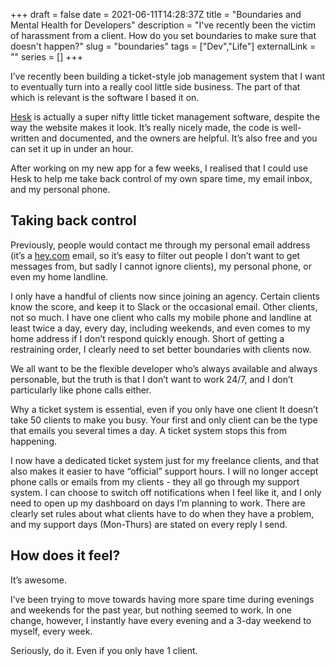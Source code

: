 +++
draft = false
date = 2021-06-11T14:28:37Z
title = "Boundaries and Mental Health for Developers"
description = "I've recently been the victim of harassment from a client. How do you set boundaries to make sure that doesn't happen?"
slug = "boundaries"
tags = ["Dev","Life"]
externalLink = ""
series = []
+++

I’ve recently been building a ticket-style job management system that I want to eventually turn into a really cool little side business. The part of that which is relevant is the software I based it on.

[Hesk](https://www.hesk.com/) is actually a super nifty little ticket management software, despite the way the website makes it look. It’s really nicely made, the code is well-written and documented, and the owners are helpful. It’s also free and you can set it up in under an hour.

After working on my new app for a few weeks, I realised that I could use Hesk to help me take back control of my own spare time, my email inbox, and my personal phone.

## Taking back control
Previously, people would contact me through my personal email address (it’s a [hey.com](https://hey.com/) email, so it’s easy to filter out people I don’t want to get messages from, but sadly I cannot ignore clients), my personal phone, or even my home landline.

I only have a handful of clients now since joining an agency. Certain clients know the score, and keep it to Slack or the occasional email. Other clients, not so much. I have one client who calls my mobile phone and landline at least twice a day, every day, including weekends, and even comes to my home address if I don’t respond quickly enough. Short of getting a restraining order, I clearly need to set better boundaries with clients now.

We all want to be the flexible developer who’s always available and always personable, but the truth is that I don’t want to work 24/7, and I don’t particularly like phone calls either.

Why a ticket system is essential, even if you only have one client
It doesn’t take 50 clients to make you busy. Your first and only client can be the type that emails you several times a day. A ticket system stops this from happening.

I now have a dedicated ticket system just for my freelance clients, and that also makes it easier to have “official” support hours. I will no longer accept phone calls or emails from my clients - they all go through my support system. I can choose to switch off notifications when I feel like it, and I only need to open up my dashboard on days I’m planning to work. There are clearly set rules about what clients have to do when they have a problem, and my support days (Mon-Thurs) are stated on every reply I send.

## How does it feel?
It’s awesome.

I’ve been trying to move towards having more spare time during evenings and weekends for the past year, but nothing seemed to work. In one change, however, I instantly have every evening and a 3-day weekend to myself, every week.

Seriously, do it. Even if you only have 1 client.
